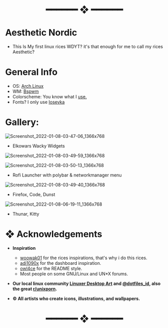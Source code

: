 <h1 align="center"> ━━━━━━  ❖  ━━━━━━ </h1>

# Aesthetic Nordic

- This Is My first linux rices WDYT? it's that enough for me to call my rices Aesthetic?

# General Info

- OS: [Arch Linux](https://archlinux.org/)
- WM: [Bspwm](https://github.com/baskerville/bspwm)
- Colorscheme: You know what I [use.](https://github.com/arcticicestudio/nord)
- Fonts? I only use [Iosevka](https://typeof.net/Iosevka/)

# Gallery: 

![Screenshot_2022-01-08-03-47-06_1366x768](https://user-images.githubusercontent.com/93292023/148638253-e85b4811-5e4f-41c7-90c4-a7d02d20f8c2.png)

- Elkowars Wacky Widgets

![Screenshot_2022-01-08-03-49-59_1366x768](https://user-images.githubusercontent.com/93292023/148638291-e98faf3b-296c-4bab-a065-06e0666850c0.png)

![Screenshot_2022-01-08-03-50-13_1366x768](https://user-images.githubusercontent.com/93292023/148638309-08fe0661-7913-47af-aad6-bc96283236ea.png)

- Rofi Launcher with polybar & networkmanager menu 

![Screenshot_2022-01-08-03-49-40_1366x768](https://user-images.githubusercontent.com/93292023/148638334-c35145c5-1a59-4d67-8823-497c9771037b.png)

- Firefox, Code, Dunst

![Screenshot_2022-01-08-06-19-11_1366x768](https://user-images.githubusercontent.com/93292023/148642212-8ccab373-50e4-4854-8a30-b9c8ed2e1df6.png)

- Thunar, Kitty

# ❖ Acknowledgements

   - **Inspiration**
      - [woowak01](https://github.com/ChocolateBread799) for the rices inspirations, that's why i do this rices.
      - [adi1090x](https://github.com/adi1090x) for the dashboard inspiration.
      - [owl4ce](https://github.com/owl4ce) for the README style.
      - Most people on some GNU/Linux and UN*X forums.

   - **Our local linux community [Linuxer Desktop Art](https://facebook.com/groups/linuxart) and [@dotfiles_id](https://t.me/dotfiles_id), also the great              [r/unixporn](https://www.reddit.com/r/unixporn).**
   - **© All artists who create icons, illustrations, and wallpapers.**

<h1 align="center"> ━━━━━━  ❖  ━━━━━━ </h1>
